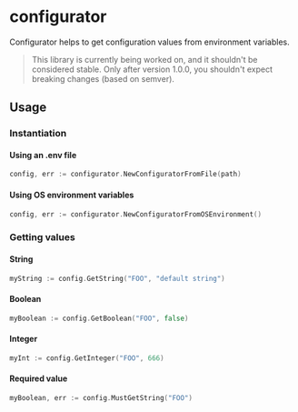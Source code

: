# configurator

Configurator helps to get configuration values from environment variables.

> This library is currently being worked on, and it shouldn't be considered stable. Only after version 1.0.0, you
> shouldn't expect breaking changes (based on semver).

## Usage

### Instantiation

#### Using an .env file

```go
config, err := configurator.NewConfiguratorFromFile(path)
```

#### Using OS environment variables

```go
config, err := configurator.NewConfiguratorFromOSEnvironment()
```

### Getting values

#### String

```go
myString := config.GetString("FOO", "default string")
```

#### Boolean

```go
myBoolean := config.GetBoolean("FOO", false)
```

#### Integer

```go
myInt := config.GetInteger("FOO", 666)
```

#### Required value

```go
myBoolean, err := config.MustGetString("FOO")
```

